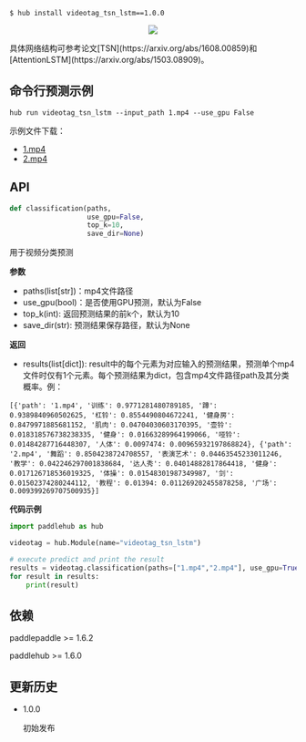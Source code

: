 ```shell
$ hub install videotag_tsn_lstm==1.0.0
```
<p align="center">
<img src="https://paddlehub.bj.bcebos.com/model/video/video_classifcation/VideoTag_TSN_AttentionLSTM.png" hspace='10'/> <br />
</p>
具体网络结构可参考论文[TSN](https://arxiv.org/abs/1608.00859)和[AttentionLSTM](https://arxiv.org/abs/1503.08909)。

## 命令行预测示例
```shell
hub run videotag_tsn_lstm --input_path 1.mp4 --use_gpu False
```
示例文件下载：
* [1.mp4](https://paddlehub.bj.bcebos.com/model/video/video_classifcation/1.mp4)
* [2.mp4](https://paddlehub.bj.bcebos.com/model/video/video_classifcation/2.mp4)

## API
```python
def classification(paths,
                   use_gpu=False,
                   top_k=10,
                   save_dir=None)
```

用于视频分类预测

**参数**

* paths(list\[str\])：mp4文件路径
* use_gpu(bool)：是否使用GPU预测，默认为False
* top_k(int): 返回预测结果的前k个，默认为10
* save_dir(str): 预测结果保存路径，默认为None

**返回**

* results(list\[dict\]): result中的每个元素为对应输入的预测结果，预测单个mp4文件时仅有1个元素。每个预测结果为dict，包含mp4文件路径path及其分类概率。例：
```shell
[{'path': '1.mp4', '训练': 0.9771281480789185, '蹲': 0.9389840960502625, '杠铃': 0.8554490804672241, '健身房': 0.8479971885681152, '肌肉': 0.04704030603170395, '壶铃': 0.018318576738238335, '健身': 0.01663289964199066, '哑铃': 0.01484287716448307, '人体': 0.0097474: 0.00965932197868824}, {'path': '2.mp4', '舞蹈': 0.8504238724708557, '表演艺术': 0.04463545233011246, '教学': 0.042246297001838684, '达人秀': 0.04014882817864418, '健身': 0.017126718536019325, '体操': 0.01548301987349987, '剑': 0.01502374280244112, '教程': 0.01394: 0.011269202455878258, '广场': 0.009399269707500935}]
```

**代码示例**

```python
import paddlehub as hub

videotag = hub.Module(name="videotag_tsn_lstm")

# execute predict and print the result
results = videotag.classification(paths=["1.mp4","2.mp4"], use_gpu=True, save_dir="predict_dir")
for result in results:
    print(result)
```

## 依赖

paddlepaddle >= 1.6.2

paddlehub >= 1.6.0

## 更新历史

* 1.0.0

  初始发布

